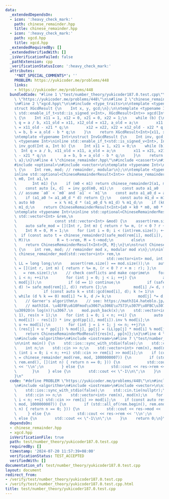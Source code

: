 ```yaml
---
data:
  _extendedDependsOn:
  - icon: ':heavy_check_mark:'
    path: chinese_remainder.hpp
    title: chinese_remainder.hpp
  - icon: ':heavy_check_mark:'
    path: xgcd.hpp
    title: xgcd.hpp
  _extendedRequiredBy: []
  _extendedVerifiedWith: []
  _isVerificationFailed: false
  _pathExtension: cpp
  _verificationStatusIcon: ':heavy_check_mark:'
  attributes:
    '*NOT_SPECIAL_COMMENTS*': ''
    PROBLEM: https://yukicoder.me/problems/448
    links:
    - https://yukicoder.me/problems/448
  bundledCode: "#line 1 \"test/number_theory/yukicoder187.0.test.cpp\"\n#define PROBLEM\
    \ \"https://yukicoder.me/problems/448\"\n\n#line 2 \"chinese_remainder.hpp\"\n\
    \n#line 2 \"xgcd.hpp\"\n\n#include <type_traits>\n\ntemplate <typename Int>\n\
    struct XGcdResult {\n    Int x, y, gcd;\n};\n\ntemplate <typename Int>\ninline\
    \ std::enable_if_t<std::is_signed_v<Int>, XGcdResult<Int>> xgcd(Int a, Int b)\
    \ {\n    Int x11 = 1, x12 = 0, x21 = 0, x22 = 1;\n    while (b) {\n        Int\
    \ q = a / b, x11_old = x11, x12_old = x12, a_old = a;\n        x11 = x21, x21\
    \ = x11_old - x21 * q;\n        x12 = x22, x22 = x12_old - x22 * q;\n        a\
    \ = b, b = a_old - b * q;\n    }\n    return XGcdResult<Int>{x11, x12, a};\n}\n\
    \ntemplate <typename Int>\nstruct InvGcdResult {\n    Int inv, gcd;\n};\n\ntemplate\
    \ <typename Int>\ninline std::enable_if_t<std::is_signed_v<Int>, InvGcdResult<Int>>\
    \ inv_gcd(Int a, Int b) {\n    Int x11 = 1, x21 = 0;\n    while (b) {\n      \
    \  Int q = a / b, x11_old = x11, a_old = a;\n        x11 = x21, x21 = x11_old\
    \ - x21 * q;\n        a = b, b = a_old - b * q;\n    }\n    return InvGcdResult<Int>{x11,\
    \ a};\n}\n#line 4 \"chinese_remainder.hpp\"\n#include <cassert>\n#include <numeric>\n\
    #include <optional>\n#include <vector>\n\ntemplate <typename Int>\nstruct ChineseRemainderResult\
    \ {\n    Int rem, mod; // remainder, modular\n};\n\ntemplate <typename Int>\n\
    inline std::optional<ChineseRemainderResult<Int>> chinese_remainder2(Int a0, Int\
    \ m0, Int a1,\n                                                              \
    \       Int m1) {\n    if (m0 < m1) return chinese_remainder2(a1, m1, a0, m0);\n\
    \    const auto [x, d]  = inv_gcd(m0, m1);\n    const auto a1_a0   = a1 - a0;\
    \ // assume `a0` < `m0` and `a1` < `m1`\n    const auto a1_a0_d = a1_a0 / d;\n\
    \    if (a1_a0 != a1_a0_d * d) return {};\n    const auto m1_d = m1 / d;\n   \
    \ auto k0         = x % m1_d * (a1_a0_d % m1_d) % m1_d;\n    if (k0 < 0) k0 +=\
    \ m1_d;\n    return ChineseRemainderResult<Int>{a0 + k0 * m0, m0 * m1_d};\n}\n\
    \ntemplate <typename Int>\ninline std::optional<ChineseRemainderResult<Int>> chinese_remainder(const\
    \ std::vector<Int> &rem,\n                                                   \
    \                 const std::vector<Int> &mod) {\n    assert(rem.size() == mod.size());\n\
    \    auto safe_mod = [](Int r, Int m) { return r %= m, (r < 0 ? r + m : r); };\n\
    \    Int R = 0, M = 1;\n    for (int i = 0; i < (int)rem.size(); ++i)\n      \
    \  if (const auto t = chinese_remainder2(safe_mod(rem[i], mod[i]), mod[i], R,\
    \ M))\n            R = t->rem, M = t->mod;\n        else\n            return {};\n\
    \    return ChineseRemainderResult<Int>{R, M};\n}\n\nstruct ChineseRemainderModResult\
    \ {\n    int rem, mod; // remainder mod x, modular mod x\n};\n\ninline std::optional<ChineseRemainderModResult>\
    \ chinese_remainder_mod(std::vector<int> rem,\n                              \
    \                                        std::vector<int> mod, int x) {\n    using\
    \ LL = long long;\n\n    assert(rem.size() == mod.size());\n    auto safe_mod\
    \ = [](int r, int m) { return r %= m, (r < 0 ? r + m : r); };\n    const int n\
    \   = rem.size();\n    // check conflicts and make coprime\n    for (int i = 0;\
    \ i < n; ++i)\n        for (int j = 0; j < i; ++j) {\n            auto d = std::gcd(mod[i],\
    \ mod[j]);\n            if (d == 1) continue;\n            if (safe_mod(rem[i],\
    \ d) != safe_mod(rem[j], d)) return {};\n            mod[i] /= d, mod[j] /= d;\n\
    \            if (const auto k = std::gcd(mod[i], d); k != 1)\n               \
    \ while (d % k == 0) mod[i] *= k, d /= k;\n            mod[j] *= d;\n        }\n\
    \    // Garner's algorithm\n    // see: https://math314.hateblo.jp/entry/2015/05/07/014908\n\
    \    // math314. \u4EFB\u610Fmod\u3067\u306E\u7573\u307F\u8FBC\u307F\u6F14\u7B97\
    \u3092O(n log(n))\u3067.\n    mod.push_back(x);\n    std::vector<int> pp(n + 1,\
    \ 1), res(n + 1);\n    for (int i = 0; i < n; ++i) {\n        auto u = (LL)(safe_mod(rem[i],\
    \ mod[i]) - res[i]) * inv_gcd(pp[i], mod[i]).inv % mod[i];\n        if (u < 0)\
    \ u += mod[i];\n        for (int j = i + 1; j <= n; ++j)\n            res[j] =\
    \ (res[j] + u * pp[j]) % mod[j], pp[j] = (LL)pp[j] * mod[i] % mod[j];\n    }\n\
    \    return ChineseRemainderModResult{res[n], pp[n]};\n}\n#line 4 \"test/number_theory/yukicoder187.0.test.cpp\"\
    \n#include <algorithm>\n#include <iostream>\n#line 7 \"test/number_theory/yukicoder187.0.test.cpp\"\
    \n\nint main() {\n    std::ios::sync_with_stdio(false);\n    std::cin.tie(nullptr);\n\
    \    int n;\n    std::cin >> n;\n    std::vector<int> rem(n), mod(n);\n    for\
    \ (int i = 0; i < n; ++i) std::cin >> rem[i] >> mod[i];\n    if (const auto res\
    \ = chinese_remainder_mod(rem, mod, 1000000007)) {\n        if (std::all_of(rem.begin(),\
    \ rem.end(), [](int n) { return n == 0; })) {\n            std::cout << res->mod\
    \ << '\\n';\n        } else {\n            std::cout << res->rem << '\\n';\n \
    \       }\n    } else {\n        std::cout << \"-1\\n\";\n    }\n    return 0;\n\
    }\n"
  code: "#define PROBLEM \"https://yukicoder.me/problems/448\"\n\n#include \"chinese_remainder.hpp\"\
    \n#include <algorithm>\n#include <iostream>\n#include <vector>\n\nint main() {\n\
    \    std::ios::sync_with_stdio(false);\n    std::cin.tie(nullptr);\n    int n;\n\
    \    std::cin >> n;\n    std::vector<int> rem(n), mod(n);\n    for (int i = 0;\
    \ i < n; ++i) std::cin >> rem[i] >> mod[i];\n    if (const auto res = chinese_remainder_mod(rem,\
    \ mod, 1000000007)) {\n        if (std::all_of(rem.begin(), rem.end(), [](int\
    \ n) { return n == 0; })) {\n            std::cout << res->mod << '\\n';\n   \
    \     } else {\n            std::cout << res->rem << '\\n';\n        }\n    }\
    \ else {\n        std::cout << \"-1\\n\";\n    }\n    return 0;\n}\n"
  dependsOn:
  - chinese_remainder.hpp
  - xgcd.hpp
  isVerificationFile: true
  path: test/number_theory/yukicoder187.0.test.cpp
  requiredBy: []
  timestamp: '2024-07-20 11:57:39+08:00'
  verificationStatus: TEST_ACCEPTED
  verifiedWith: []
documentation_of: test/number_theory/yukicoder187.0.test.cpp
layout: document
redirect_from:
- /verify/test/number_theory/yukicoder187.0.test.cpp
- /verify/test/number_theory/yukicoder187.0.test.cpp.html
title: test/number_theory/yukicoder187.0.test.cpp
---
```

